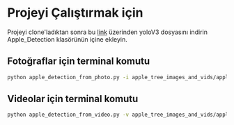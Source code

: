 # Projeyi Çalıştırmak için

Projeyi clone'ladıktan sonra bu [link](https://drive.google.com/drive/folders/1EQ_-72dGQIOrpN2LXOFmhGFQCWEUwrll)  üzerinden yoloV3 dosyasını indirin Apple_Detection klasörünün içine ekleyin.


## Fotoğraflar için terminal komutu

```bash
python apple_detection_from_photo.py -i apple_tree_images_and_vids/apple-1.jpg -c yolov3.cfg -cl yolov3.txt -w yolov3.weights
```

## Videolar için terminal komutu

```bash
python apple_detection_from_video.py -v apple_tree_images_and_vids/apple_video_1.mp4 -c yolov3.cfg -cl yolov3.txt -w yolov3.weights
```
